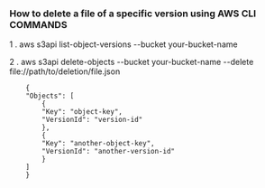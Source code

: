 ### How to delete a file of a specific version using AWS CLI COMMANDS

1 . aws s3api list-object-versions --bucket your-bucket-name

2 . aws s3api delete-objects --bucket your-bucket-name --delete file://path/to/deletion/file.json

```
    {
    "Objects": [
        {
        "Key": "object-key",
        "VersionId": "version-id"
        },
        {
        "Key": "another-object-key",
        "VersionId": "another-version-id"
        }
    ]
    }
```